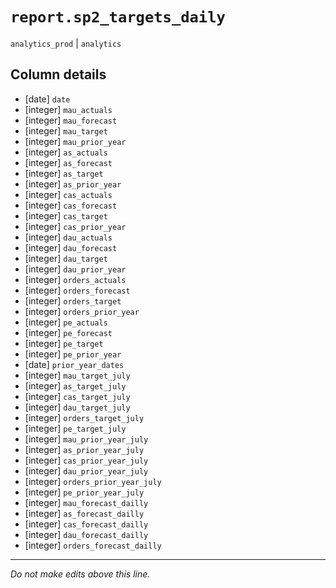 # `report.sp2_targets_daily`
`analytics_prod` | `analytics`

## Column details
* [date]      `date`
* [integer]   `mau_actuals`
* [integer]   `mau_forecast`
* [integer]   `mau_target`
* [integer]   `mau_prior_year`
* [integer]   `as_actuals`
* [integer]   `as_forecast`
* [integer]   `as_target`
* [integer]   `as_prior_year`
* [integer]   `cas_actuals`
* [integer]   `cas_forecast`
* [integer]   `cas_target`
* [integer]   `cas_prior_year`
* [integer]   `dau_actuals`
* [integer]   `dau_forecast`
* [integer]   `dau_target`
* [integer]   `dau_prior_year`
* [integer]   `orders_actuals`
* [integer]   `orders_forecast`
* [integer]   `orders_target`
* [integer]   `orders_prior_year`
* [integer]   `pe_actuals`
* [integer]   `pe_forecast`
* [integer]   `pe_target`
* [integer]   `pe_prior_year`
* [date]      `prior_year_dates`
* [integer]   `mau_target_july`
* [integer]   `as_target_july`
* [integer]   `cas_target_july`
* [integer]   `dau_target_july`
* [integer]   `orders_target_july`
* [integer]   `pe_target_july`
* [integer]   `mau_prior_year_july`
* [integer]   `as_prior_year_july`
* [integer]   `cas_prior_year_july`
* [integer]   `dau_prior_year_july`
* [integer]   `orders_prior_year_july`
* [integer]   `pe_prior_year_july`
* [integer]   `mau_forecast_dailly`
* [integer]   `as_forecast_dailly`
* [integer]   `cas_forecast_dailly`
* [integer]   `dau_forecast_dailly`
* [integer]   `orders_forecast_dailly`

-------------------------------------------------------------------------------
*Do not make edits above this line.*
